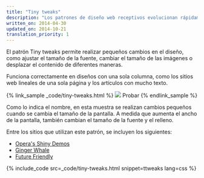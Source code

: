 ```yaml
---
title: "Tiny tweaks"
description: "Los patrones de diseño web receptivos evolucionan rápidamente, pero existen unos pocos patrones establecidos que funcionan de forma eficiente en los diferentes escritorios y dispositivos móviles."
written_on: 2014-04-30
updated_on: 2014-10-21
translation_priority: 1
---
```


<p class="intro">
  El patrón Tiny tweaks permite realizar pequeños cambios en el diseño, como ajustar el tamaño de la fuente, cambiar el tamaño de las imágenes o desplazar el contenido de diferentes maneras.
</p>

Funciona correctamente en diseños con una sola columna, como los sitios web lineales de una sola página
y los artículos con mucho texto.

{% link_sample _code/tiny-tweaks.html %}
  <img src="imgs/tiny-tweaks.svg">
  Probar
{% endlink_sample %}

Como lo indica el nombre, en esta muestra se realizan cambios pequeños cuando se cambia el tamaño de la pantalla.
A medida que aumenta el ancho de la pantalla, también cambian el tamaño de la fuente y el relleno.

Entre los sitios que utilizan este patrón, se incluyen los siguientes:

 * [Opera's Shiny Demos](http://shinydemos.com/)
 * [Ginger Whale](http://gingerwhale.com/)
 * [Future Friendly](http://futurefriendlyweb.com/)

{% include_code src=_code/tiny-tweaks.html snippet=ttweaks lang=css %}


